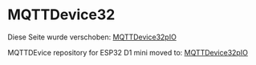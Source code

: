 # MQTTDevice32

Diese Seite wurde verschoben: [MQTTDevice32pIO](https://github.com/InnuendoPi/MQTTDevice32pIO)

MQTTDEvice repository for ESP32 D1 mini moved to: [MQTTDevice32pIO](https://github.com/InnuendoPi/MQTTDevice32pIO)
